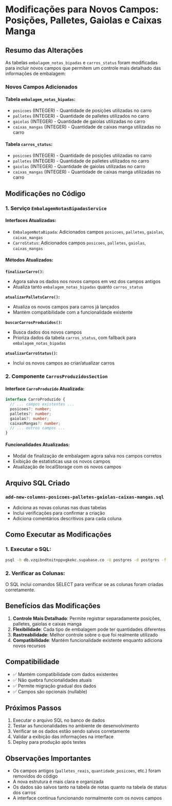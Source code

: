 # Modificações para Novos Campos: Posições, Palletes, Gaiolas e Caixas Manga

## Resumo das Alterações

As tabelas `embalagem_notas_bipadas` e `carros_status` foram modificadas para incluir novos campos que permitem um controle mais detalhado das informações de embalagem:

### Novos Campos Adicionados

#### Tabela `embalagem_notas_bipadas`:
- `posicoes` (INTEGER) - Quantidade de posições utilizadas no carro
- `palletes` (INTEGER) - Quantidade de palletes utilizados no carro  
- `gaiolas` (INTEGER) - Quantidade de gaiolas utilizadas no carro
- `caixas_mangas` (INTEGER) - Quantidade de caixas manga utilizadas no carro

#### Tabela `carros_status`:
- `posicoes` (INTEGER) - Quantidade de posições utilizadas no carro
- `palletes` (INTEGER) - Quantidade de palletes utilizados no carro
- `gaiolas` (INTEGER) - Quantidade de gaiolas utilizadas no carro
- `caixas_mangas` (INTEGER) - Quantidade de caixas manga utilizadas no carro

## Modificações no Código

### 1. Serviço `EmbalagemNotasBipadasService`

#### Interfaces Atualizadas:
- `EmbalagemNotaBipada`: Adicionados campos `posicoes`, `palletes`, `gaiolas`, `caixas_mangas`
- `CarroStatus`: Adicionados campos `posicoes`, `palletes`, `gaiolas`, `caixas_mangas`

#### Métodos Atualizados:

**`finalizarCarro()`:**
- Agora salva os dados nos novos campos em vez dos campos antigos
- Atualiza tanto `embalagem_notas_bipadas` quanto `carros_status`

**`atualizarPalletsCarro()`:**
- Atualiza os novos campos para carros já lançados
- Mantém compatibilidade com a funcionalidade existente

**`buscarCarrosProduzidos()`:**
- Busca dados dos novos campos
- Prioriza dados da tabela `carros_status`, com fallback para `embalagem_notas_bipadas`

**`atualizarCarroStatus()`:**
- Inclui os novos campos ao criar/atualizar carros

### 2. Componente `CarrosProduzidosSection`

#### Interface `CarroProduzido` Atualizada:
```typescript
interface CarroProduzido {
  // ... campos existentes ...
  posicoes?: number;
  palletes?: number;
  gaiolas?: number;
  caixasMangas?: number;
  // ... outros campos ...
}
```

#### Funcionalidades Atualizadas:
- Modal de finalização de embalagem agora salva nos campos corretos
- Exibição de estatísticas usa os novos campos
- Atualização de localStorage com os novos campos

## Arquivo SQL Criado

### `add-new-columns-posicoes-palletes-gaiolas-caixas-mangas.sql`
- Adiciona as novas colunas nas duas tabelas
- Inclui verificações para confirmar a criação
- Adiciona comentários descritivos para cada coluna

## Como Executar as Modificações

### 1. Executar o SQL:
```bash
psql -h db.vzqibndtoitnppvgkekc.supabase.co -U postgres -d postgres -f add-new-columns-posicoes-palletes-gaiolas-caixas-mangas.sql
```

### 2. Verificar as Colunas:
O SQL inclui comandos SELECT para verificar se as colunas foram criadas corretamente.

## Benefícios das Modificações

1. **Controle Mais Detalhado**: Permite registrar separadamente posições, palletes, gaiolas e caixas manga
2. **Flexibilidade**: Cada tipo de embalagem pode ter quantidades diferentes
3. **Rastreabilidade**: Melhor controle sobre o que foi realmente utilizado
4. **Compatibilidade**: Mantém funcionalidade existente enquanto adiciona novos recursos

## Compatibilidade

- ✅ Mantém compatibilidade com dados existentes
- ✅ Não quebra funcionalidades atuais
- ✅ Permite migração gradual dos dados
- ✅ Campos são opcionais (nullable)

## Próximos Passos

1. Executar o arquivo SQL no banco de dados
2. Testar as funcionalidades no ambiente de desenvolvimento
3. Verificar se os dados estão sendo salvos corretamente
4. Validar a exibição das informações na interface
5. Deploy para produção após testes

## Observações Importantes

- Os campos antigos (`palletes_reais`, `quantidade_posicoes`, etc.) foram removidos do código
- A nova estrutura é mais clara e organizada
- Os dados são salvos tanto na tabela de notas quanto na tabela de status dos carros
- A interface continua funcionando normalmente com os novos campos
